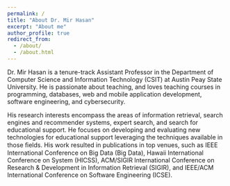```yaml
---
permalink: /
title: "About Dr. Mir Hasan"
excerpt: "About me"
author_profile: true
redirect_from: 
  - /about/
  - /about.html
---
```


Dr. Mir Hasan is a tenure-track Assistant Professor in the Department of Computer Science and Information Technology (CSIT) at Austin Peay State University. He is passionate about teaching, and loves teaching courses in programming, databases, web and mobile application development, software engineering, and  cybersecurity.

His research interests encompass the areas of information retrieval, search engines and recommender systems, expert search, and search for educational support. He focuses on developing and evaluating new technologies for educational support leveraging the techniques available in those ﬁelds. His work resulted in publications in top venues, such as IEEE International Conference on Big Data (Big Data), Hawaii International Conference on System (HICSS), ACM/SIGIR International Conference on Research & Development in Information Retrieval (SIGIR), and IEEE/ACM International Conference on Software Engineering (ICSE). 
